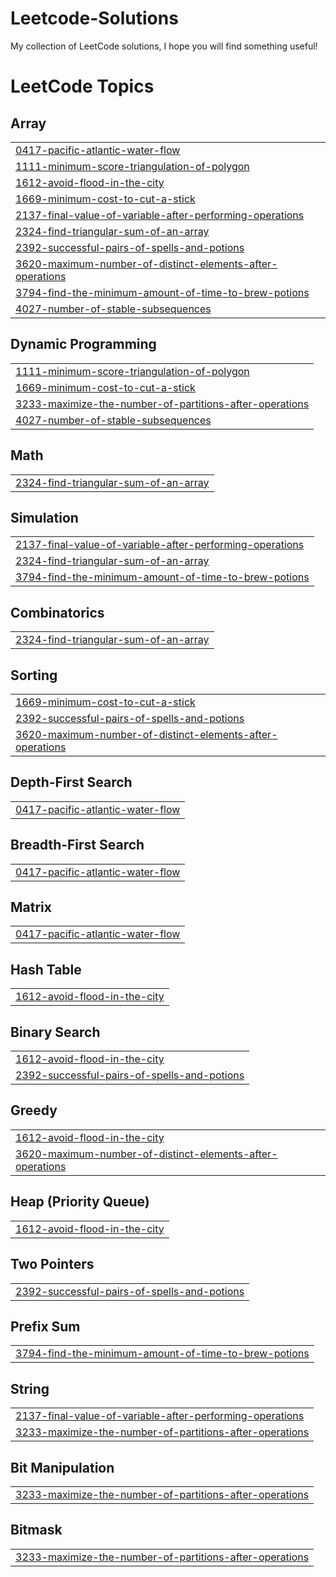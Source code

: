 # Leetcode-Solutions
My collection of LeetCode solutions, I hope you will find something useful!

<!---LeetCode Topics Start-->
# LeetCode Topics
## Array
|  |
| ------- |
| [0417-pacific-atlantic-water-flow](https://github.com/ngongocthinh159/Leetcode-Solutions/tree/master/0417-pacific-atlantic-water-flow) |
| [1111-minimum-score-triangulation-of-polygon](https://github.com/ngongocthinh159/Leetcode-Solutions/tree/master/1111-minimum-score-triangulation-of-polygon) |
| [1612-avoid-flood-in-the-city](https://github.com/ngongocthinh159/Leetcode-Solutions/tree/master/1612-avoid-flood-in-the-city) |
| [1669-minimum-cost-to-cut-a-stick](https://github.com/ngongocthinh159/Leetcode-Solutions/tree/master/1669-minimum-cost-to-cut-a-stick) |
| [2137-final-value-of-variable-after-performing-operations](https://github.com/ngongocthinh159/Leetcode-Solutions/tree/master/2137-final-value-of-variable-after-performing-operations) |
| [2324-find-triangular-sum-of-an-array](https://github.com/ngongocthinh159/Leetcode-Solutions/tree/master/2324-find-triangular-sum-of-an-array) |
| [2392-successful-pairs-of-spells-and-potions](https://github.com/ngongocthinh159/Leetcode-Solutions/tree/master/2392-successful-pairs-of-spells-and-potions) |
| [3620-maximum-number-of-distinct-elements-after-operations](https://github.com/ngongocthinh159/Leetcode-Solutions/tree/master/3620-maximum-number-of-distinct-elements-after-operations) |
| [3794-find-the-minimum-amount-of-time-to-brew-potions](https://github.com/ngongocthinh159/Leetcode-Solutions/tree/master/3794-find-the-minimum-amount-of-time-to-brew-potions) |
| [4027-number-of-stable-subsequences](https://github.com/ngongocthinh159/Leetcode-Solutions/tree/master/4027-number-of-stable-subsequences) |
## Dynamic Programming
|  |
| ------- |
| [1111-minimum-score-triangulation-of-polygon](https://github.com/ngongocthinh159/Leetcode-Solutions/tree/master/1111-minimum-score-triangulation-of-polygon) |
| [1669-minimum-cost-to-cut-a-stick](https://github.com/ngongocthinh159/Leetcode-Solutions/tree/master/1669-minimum-cost-to-cut-a-stick) |
| [3233-maximize-the-number-of-partitions-after-operations](https://github.com/ngongocthinh159/Leetcode-Solutions/tree/master/3233-maximize-the-number-of-partitions-after-operations) |
| [4027-number-of-stable-subsequences](https://github.com/ngongocthinh159/Leetcode-Solutions/tree/master/4027-number-of-stable-subsequences) |
## Math
|  |
| ------- |
| [2324-find-triangular-sum-of-an-array](https://github.com/ngongocthinh159/Leetcode-Solutions/tree/master/2324-find-triangular-sum-of-an-array) |
## Simulation
|  |
| ------- |
| [2137-final-value-of-variable-after-performing-operations](https://github.com/ngongocthinh159/Leetcode-Solutions/tree/master/2137-final-value-of-variable-after-performing-operations) |
| [2324-find-triangular-sum-of-an-array](https://github.com/ngongocthinh159/Leetcode-Solutions/tree/master/2324-find-triangular-sum-of-an-array) |
| [3794-find-the-minimum-amount-of-time-to-brew-potions](https://github.com/ngongocthinh159/Leetcode-Solutions/tree/master/3794-find-the-minimum-amount-of-time-to-brew-potions) |
## Combinatorics
|  |
| ------- |
| [2324-find-triangular-sum-of-an-array](https://github.com/ngongocthinh159/Leetcode-Solutions/tree/master/2324-find-triangular-sum-of-an-array) |
## Sorting
|  |
| ------- |
| [1669-minimum-cost-to-cut-a-stick](https://github.com/ngongocthinh159/Leetcode-Solutions/tree/master/1669-minimum-cost-to-cut-a-stick) |
| [2392-successful-pairs-of-spells-and-potions](https://github.com/ngongocthinh159/Leetcode-Solutions/tree/master/2392-successful-pairs-of-spells-and-potions) |
| [3620-maximum-number-of-distinct-elements-after-operations](https://github.com/ngongocthinh159/Leetcode-Solutions/tree/master/3620-maximum-number-of-distinct-elements-after-operations) |
## Depth-First Search
|  |
| ------- |
| [0417-pacific-atlantic-water-flow](https://github.com/ngongocthinh159/Leetcode-Solutions/tree/master/0417-pacific-atlantic-water-flow) |
## Breadth-First Search
|  |
| ------- |
| [0417-pacific-atlantic-water-flow](https://github.com/ngongocthinh159/Leetcode-Solutions/tree/master/0417-pacific-atlantic-water-flow) |
## Matrix
|  |
| ------- |
| [0417-pacific-atlantic-water-flow](https://github.com/ngongocthinh159/Leetcode-Solutions/tree/master/0417-pacific-atlantic-water-flow) |
## Hash Table
|  |
| ------- |
| [1612-avoid-flood-in-the-city](https://github.com/ngongocthinh159/Leetcode-Solutions/tree/master/1612-avoid-flood-in-the-city) |
## Binary Search
|  |
| ------- |
| [1612-avoid-flood-in-the-city](https://github.com/ngongocthinh159/Leetcode-Solutions/tree/master/1612-avoid-flood-in-the-city) |
| [2392-successful-pairs-of-spells-and-potions](https://github.com/ngongocthinh159/Leetcode-Solutions/tree/master/2392-successful-pairs-of-spells-and-potions) |
## Greedy
|  |
| ------- |
| [1612-avoid-flood-in-the-city](https://github.com/ngongocthinh159/Leetcode-Solutions/tree/master/1612-avoid-flood-in-the-city) |
| [3620-maximum-number-of-distinct-elements-after-operations](https://github.com/ngongocthinh159/Leetcode-Solutions/tree/master/3620-maximum-number-of-distinct-elements-after-operations) |
## Heap (Priority Queue)
|  |
| ------- |
| [1612-avoid-flood-in-the-city](https://github.com/ngongocthinh159/Leetcode-Solutions/tree/master/1612-avoid-flood-in-the-city) |
## Two Pointers
|  |
| ------- |
| [2392-successful-pairs-of-spells-and-potions](https://github.com/ngongocthinh159/Leetcode-Solutions/tree/master/2392-successful-pairs-of-spells-and-potions) |
## Prefix Sum
|  |
| ------- |
| [3794-find-the-minimum-amount-of-time-to-brew-potions](https://github.com/ngongocthinh159/Leetcode-Solutions/tree/master/3794-find-the-minimum-amount-of-time-to-brew-potions) |
## String
|  |
| ------- |
| [2137-final-value-of-variable-after-performing-operations](https://github.com/ngongocthinh159/Leetcode-Solutions/tree/master/2137-final-value-of-variable-after-performing-operations) |
| [3233-maximize-the-number-of-partitions-after-operations](https://github.com/ngongocthinh159/Leetcode-Solutions/tree/master/3233-maximize-the-number-of-partitions-after-operations) |
## Bit Manipulation
|  |
| ------- |
| [3233-maximize-the-number-of-partitions-after-operations](https://github.com/ngongocthinh159/Leetcode-Solutions/tree/master/3233-maximize-the-number-of-partitions-after-operations) |
## Bitmask
|  |
| ------- |
| [3233-maximize-the-number-of-partitions-after-operations](https://github.com/ngongocthinh159/Leetcode-Solutions/tree/master/3233-maximize-the-number-of-partitions-after-operations) |
<!---LeetCode Topics End-->
